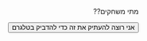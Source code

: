 <p dir="rtl" id="koteret_sgg">מתי משחקים??</p>
<p dir="rtl" id="sfira_leahor"></p>
<button onclick="copySfiraLeahor()" style="float: right;">אני רוצה להעתיק את זה כדי להדביק בטלגרם</button>


<script>
// Set the date we're counting down to
var countDownDate = new Date("Oct 17, 2020 20:00:00").getTime();

// Update the count down every 1 second
var x = setInterval(function() {

  // Get today's date and time
  var now = new Date().getTime();

  // Find the distance between now and the count down date
  var distance = countDownDate - now;

  // Time calculations for days, hours, minutes and seconds
  var days = Math.floor(distance / (1000 * 60 * 60 * 24));
  var hours = Math.floor((distance % (1000 * 60 * 60 * 24)) / (1000 * 60 * 60));
  var minutes = Math.floor((distance % (1000 * 60 * 60)) / (1000 * 60));
  var seconds = Math.floor((distance % (1000 * 60)) / 1000);

  // Display the result in the element with id="sfira_leahor"
  var sfira = "עוד " + days + " ימים, " + hours + " שעות, " + minutes + " דקות ו" + seconds + " שניות, אבל מי סופר? ";
  document.getElementById("sfira_leahor").innerHTML = sfira.replace(" 2 ימים", " יומיים").replace(" 2 שעות", " שעתיים").replace(" 1 ימים", " יום").replace(" 1 שעות", " שעה").replace(" 1 דקות", " דקה");

  // If the count down is finished, write some text
  if (distance < 0) {
    clearInterval(x);
    document.getElementById("sfira_leahor").innerHTML = "אללה משחקים";
  }
}, 1000);

function copyTextToClipboard(text) {
  var textArea = document.createElement("textarea");

  //
  // *** This styling is an extra step which is likely not required. ***
  //
  // Why is it here? To ensure:
  // 1. the element is able to have focus and selection.
  // 2. if element was to flash render it has minimal visual impact.
  // 3. less flakyness with selection and copying which **might** occur if
  //    the textarea element is not visible.
  //
  // The likelihood is the element won't even render, not even a
  // flash, so some of these are just precautions. However in
  // Internet Explorer the element is visible whilst the popup
  // box asking the user for permission for the web page to
  // copy to the clipboard.
  //

  // Place in top-left corner of screen regardless of scroll position.
  textArea.style.position = 'fixed';
  textArea.style.top = 0;
  textArea.style.left = 0;

  // Ensure it has a small width and height. Setting to 1px / 1em
  // doesn't work as this gives a negative w/h on some browsers.
  textArea.style.width = '2em';
  textArea.style.height = '2em';

  // We don't need padding, reducing the size if it does flash render.
  textArea.style.padding = 0;

  // Clean up any borders.
  textArea.style.border = 'none';
  textArea.style.outline = 'none';
  textArea.style.boxShadow = 'none';

  // Avoid flash of white box if rendered for any reason.
  textArea.style.background = 'transparent';


  textArea.value = text;

  document.body.appendChild(textArea);
  textArea.focus();
  textArea.select();

  try {
    var successful = document.execCommand('copy');
    var msg = successful ? 'successful' : 'unsuccessful';
    console.log('Copying text command was ' + msg);
  } catch (err) {
    console.log('Oops, unable to copy');
  }

  document.body.removeChild(textArea);
}

function copySfiraLeahor() {
  /* Get the text field */
  var copyText = document.getElementById("sfira_leahor");

  copyTextToClipboard(copyText.innerHTML);
}
</script>